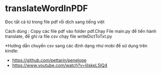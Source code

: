 # translateWordInPDF
Đọc tất cả từ trong file pdf rồi dịch sang tiếng việt


Cách dùng : Copy các file pdf vào folder pdf.Chạy File main.py để tiến hành translate, để ghi ra file csv chạy file writeDictToTxt.py

*Hướng dẫn chuyển csv sang các định dạng như mobi để sử dụng trên kindle:
- https://github.com/pettarin/penelope
- https://www.youtube.com/watch?v=liIskeL5IQ4
